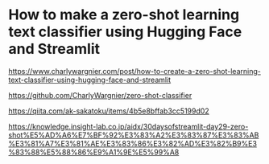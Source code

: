 # How to make a zero-shot learning text classifier using Hugging Face and Streamlit

https://www.charlywargnier.com/post/how-to-create-a-zero-shot-learning-text-classifier-using-hugging-face-and-streamlit

https://github.com/CharlyWargnier/zero-shot-classifier

https://qiita.com/ak-sakatoku/items/4b5e8bffab3cc5199d02

https://knowledge.insight-lab.co.jp/aidx/30daysofstreamlit-day29-zero-shot%E5%AD%A6%E7%BF%92%E3%83%A2%E3%83%87%E3%83%AB%E3%81%A7%E3%81%AE%E3%83%86%E3%82%AD%E3%82%B9%E3%83%88%E5%88%86%E9%A1%9E%E5%99%A8

